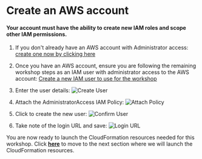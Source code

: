 # Create an AWS account

#### Your account must have the ability to create new IAM roles and scope other IAM permissions.

1. If you don't already have an AWS account with Administrator access: [create one now by clicking here](https://aws.amazon.com/getting-started/)

2. Once you have an AWS account, ensure you are following the remaining workshop steps as an IAM user with administrator access to the AWS account:
[Create a new IAM user to use for the workshop](https://console.aws.amazon.com/iam/home?#/users$new)

3. Enter the user details:
![Create User](/static/images/secrets/prerequisites/iam-1-create-user.png)

4. Attach the AdministratorAccess IAM Policy:
![Attach Policy](/static/images/secrets/prerequisites/iam-2-attach-policy.png)

5. Click to create the new user:
![Confirm User](/static/images/secrets/prerequisites/iam-3-create-user.png)

6. Take note of the login URL and save:
![Login URL](/static/images/secrets/prerequisites/iam-4-save-url.png)


You are now ready to launch the CloudFormation resources needed for this workshop. Click [**here**](cloudformation.md) to move to the next section where we will launch the CloudFormation resources. 
